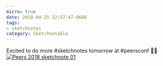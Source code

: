 ```yaml
---
micro: true
date: 2018-04-25 22:57:47-0600
tags:
- sketchnotes
category: Sketchnotable
---
```


Excited to do more #sketchnotes tomorrow at #peersconf ✍🏼 [![Peers 2018 sketchnote 01](https://media.bennorris.org/images/sketchnotable/peers-2018/peers-2018-sketchnote-01.jpg)](https://media.bennorris.org/images/sketchnotable/peers-2018/peers-2018-sketchnote-01.jpg)